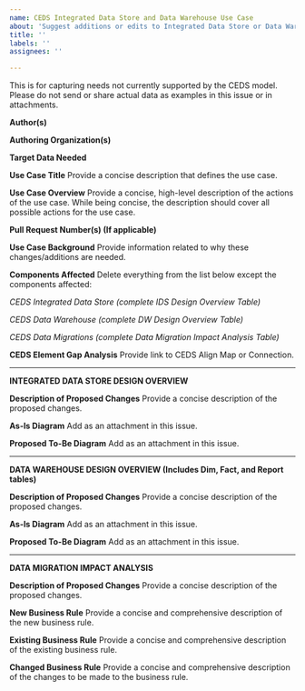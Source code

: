 ```yaml
---
name: CEDS Integrated Data Store and Data Warehouse Use Case
about: 'Suggest additions or edits to Integrated Data Store or Data Warehouse'
title: ''
labels: ''
assignees: ''

---
```


This is for capturing needs not currently supported by the CEDS model. Please do not send or share actual data as examples in this issue or in attachments.

**Author(s)**

**Authoring Organization(s)**

**Target Data Needed** 

**Use Case Title**
Provide a concise description that defines the use case.

**Use Case Overview**
Provide a concise, high-level description of the actions of the use case. While being concise, the description should cover all possible actions for the use case.

**Pull Request Number(s) (If applicable)**

**Use Case Background**
Provide information related to why these changes/additions are needed.


**Components Affected**
Delete everything from the list below except the components affected:

*CEDS Integrated Data Store (complete IDS Design Overview Table)*

*CEDS Data Warehouse (complete DW Design Overview Table)*

*CEDS Data Migrations (complete Data Migration Impact Analysis Table)*



**CEDS Element Gap Analysis**
Provide link to CEDS Align Map or Connection.

---


**INTEGRATED DATA STORE DESIGN OVERVIEW**


**Description of Proposed Changes**
Provide a concise description of the proposed changes. 

**As-Is Diagram**
Add as an attachment in this issue.

**Proposed To-Be Diagram**
Add as an attachment in this issue.

---


**DATA WAREHOUSE DESIGN OVERVIEW (Includes Dim, Fact, and Report tables)**


**Description of Proposed Changes**
Provide a concise description of the proposed changes.

**As-Is Diagram**
Add as an attachment in this issue.

**Proposed To-Be Diagram**
Add as an attachment in this issue.

---

**DATA MIGRATION IMPACT ANALYSIS**


**Description of Proposed Changes**
Provide a concise description of the proposed changes.

**New Business Rule**
Provide a concise and comprehensive description of the new business rule.

**Existing Business Rule**
Provide a concise and comprehensive description of the existing business rule.

**Changed Business Rule**
Provide a concise and comprehensive description of the changes to be made to the business rule.


